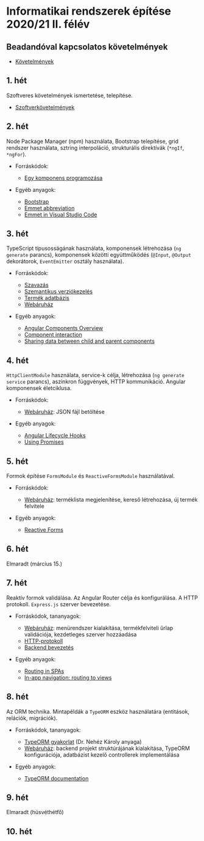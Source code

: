 # Informatikai rendszerek építése 2020/21 II. félév

## Beadandóval kapcsolatos követelmények
- [Követelmények](https://github.com/aron123/infosystems-20-21-II/tree/week08/midterm-assignment)

## 1. hét
Szoftveres követelmények ismertetése, telepítése.

- [Szoftverkövetelmények](https://github.com/aron123/infosystems-20-21-II/tree/week01/requirements)

## 2. hét
Node Package Manager (npm) használata, Bootstrap telepítése, grid rendszer használata, sztring interpoláció, strukturális direktívák (`*ngIf`, `*ngFor`).

- Forráskódok:
  - [Egy komponens programozása](https://github.com/aron123/infosystems-20-21-II/tree/week02/intro) 

- Egyéb anyagok:
  - [Bootstrap](https://getbootstrap.com/docs/4.6/getting-started/introduction/)
  - [Emmet abbreviation](https://docs.emmet.io/abbreviations/syntax/)
  - [Emmet in Visual Studio Code](https://code.visualstudio.com/docs/editor/emmet)

## 3. hét
TypeScript típusosságának használata, komponensek létrehozása (`ng generate` parancs), komponensek közötti együttműködés (`@Input`, `@Output` dekorátorok, `EventEmitter` osztály használata).

- Forráskódok:
  - [Szavazás](https://github.com/aron123/infosystems-20-21-II/tree/week03/votes)
  - [Szemantikus verziókezelés](https://github.com/aron123/infosystems-20-21-II/tree/week03/semantic-versioning)
  - [Termék adatbázis](https://github.com/aron123/infosystems-20-21-II/tree/week03/products-json)
  - [Webáruház](https://github.com/aron123/infosystems-20-21-II/tree/week03/webshop)

- Egyéb anyagok:
  - [Angular Components Overview](https://angular.io/guide/component-overview)
  - [Component interaction](https://angular.io/guide/component-interaction)
  - [Sharing data between child and parent components](https://angular.io/guide/inputs-outputs)

## 4. hét
`HttpClientModule` használata, service-k célja, létrehozása (`ng generate service` parancs), aszinkron függvények, HTTP kommunikáció. Angular komponensek életciklusa.

- Forráskódok:
  - [Webáruház](https://github.com/aron123/infosystems-20-21-II/tree/week03/webshop): JSON fájl betöltése

- Egyéb anyagok:
  - [Angular Lifecycle Hooks](https://codecraft.tv/courses/angular/components/lifecycle-hooks/)
  - [Using Promises](https://developer.mozilla.org/en-US/docs/Web/JavaScript/Guide/Using_promises)

## 5. hét
Formok építése `FormsModule` és `ReactiveFormsModule` használatával.

- Forráskódok:
  - [Webáruház](https://github.com/aron123/infosystems-20-21-II/tree/week03/webshop): terméklista megjelenítése, kereső létrehozása, új termék felvitele

- Egyéb anyagok:
  - [Reactive Forms](https://angular.io/guide/reactive-forms)

## 6. hét
Elmaradt (március 15.)

## 7. hét
Reaktív formok validálása. Az Angular Router célja és konfigurálása. A HTTP protokoll. `Express.js` szerver bevezetése.

- Forráskódok, tananyagok:
  - [Webáruház](https://github.com/aron123/infosystems-20-21-II/tree/week03/webshop): menürendszer kialakítása, termékfelviteli űrlap validációja, kezdetleges szerver hozzáadása
  - [HTTP-protokoll](https://github.com/aron123/infosystems-20-21-II/tree/week07/http)
  - [Backend bevezetés](https://github.com/aron123/infosystems-20-21-II/tree/week07/backend-basics)

- Egyéb anyagok:
  - [Routing in SPAs](https://dev.to/marcomonsanto/routing-in-spas-173i)
  - [In-app navigation: routing to views](https://angular.io/guide/router)

## 8. hét
Az ORM technika. Mintapéldák a `TypeORM` eszköz használatára (entitások, relációk, migrációk).

- Forráskódok, tananyagok:
  - [TypeORM gyakorlat](http://ait2.iit.uni-miskolc.hu/oktatas/doku.php?id=tanszek:oktatas:informatikai_rendszerek_epitese:type_orm) (Dr. Nehéz Károly anyaga)
  - [Webáruház](https://github.com/aron123/infosystems-20-21-II/tree/week03/webshop): backend projekt struktúrájának kialakítása, TypeORM konfigurációja, adatbázist kezelő controllerek implementálása

- Egyéb anyagok:
  - [TypeORM documentation](https://typeorm.io/)

## 9. hét
Elmaradt (húsvéthétfő)

## 10. hét
